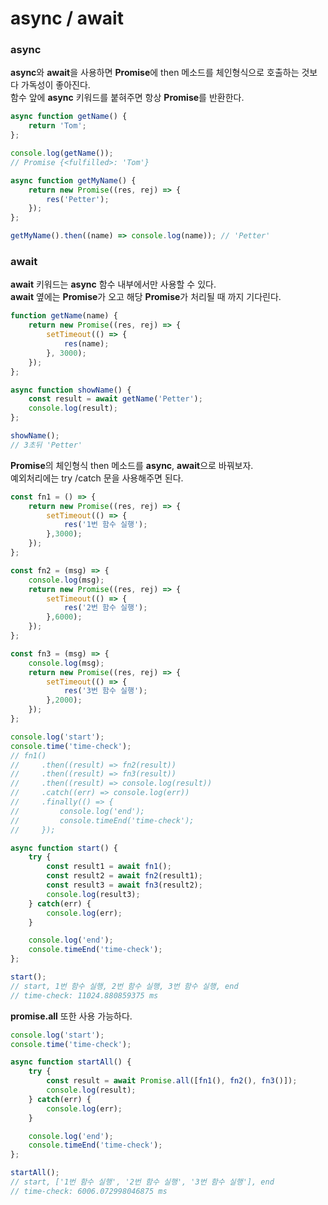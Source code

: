 async / await
=============

### async
**async**와 **await**을 사용하면 **Promise**에 then 메소드를 체인형식으로 호출하는 것보다 가독성이 좋아진다.   
함수 앞에 **async** 키워드를 붙혀주면 항상 **Promise**를 반환한다. 
```javascript
async function getName() {
    return 'Tom';
};

console.log(getName());
// Promise {<fulfilled>: 'Tom'}

async function getMyName() {
    return new Promise((res, rej) => {
        res('Petter');
    });
};

getMyName().then((name) => console.log(name)); // 'Petter'
```

### await
**await** 키워드는 **async** 함수 내부에서만 사용할 수 있다.   
**await** 옆에는 **Promise**가 오고 해당 **Promise**가 처리될 때 까지 기다린다.
```javascript
function getName(name) {
    return new Promise((res, rej) => {
        setTimeout(() => {
            res(name);
        }, 3000);
    });
};

async function showName() {
    const result = await getName('Petter');
    console.log(result);
};

showName();
// 3초뒤 'Petter'
```

**Promise**의 체인형식 then 메소드를 **async**, **await**으로 바꿔보자.   
예외처리에는 try /catch 문을 사용해주면 된다.
```javascript
const fn1 = () => {
    return new Promise((res, rej) => {
        setTimeout(() => {
            res('1번 함수 실행');
        },3000);
    });
};

const fn2 = (msg) => {
    console.log(msg);
    return new Promise((res, rej) => {
        setTimeout(() => {
            res('2번 함수 실행');
        },6000);
    });
};

const fn3 = (msg) => {
    console.log(msg);
    return new Promise((res, rej) => {
        setTimeout(() => {
            res('3번 함수 실행');
        },2000);
    });
};

console.log('start');
console.time('time-check');
// fn1()
//     .then((result) => fn2(result))
//     .then((result) => fn3(result))
//     .then((result) => console.log(result))
//     .catch((err) => console.log(err))
//     .finally(() => {
//         console.log('end');
//         console.timeEnd('time-check');
//     });

async function start() {
    try {
        const result1 = await fn1();
        const result2 = await fn2(result1);
        const result3 = await fn3(result2);
        console.log(result3);
    } catch(err) {
        console.log(err);
    }

    console.log('end');
    console.timeEnd('time-check');
};

start();
// start, 1번 함수 실행, 2번 함수 실행, 3번 함수 실행, end
// time-check: 11024.880859375 ms
```

**promise.all** 또한 사용 가능하다.
```javascript
console.log('start');
console.time('time-check');

async function startAll() {
    try {
        const result = await Promise.all([fn1(), fn2(), fn3()]);
        console.log(result);
    } catch(err) {
        console.log(err);
    }

    console.log('end');
    console.timeEnd('time-check');
};

startAll();
// start, ['1번 함수 실행', '2번 함수 실행', '3번 함수 실행'], end
// time-check: 6006.072998046875 ms
```